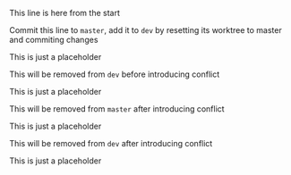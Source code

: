 This line is here from the start

Commit this line to `master`, add it to `dev` by resetting its worktree to master and commiting changes

This is just a placeholder

This will be removed from `dev` before introducing conflict

This is just a placeholder

This will be removed from `master` after introducing conflict

This is just a placeholder

This will be removed from `dev` after introducing conflict

This is just a placeholder
